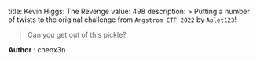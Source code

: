 title: Kevin Higgs: The Revenge
value: 498
description: > Putting a number of twists to the original challenge from `Angstrom CTF 2022` by `Aplet123`!
> Can you get out of this pickle?

**Author** : chenx3n
